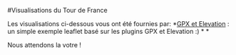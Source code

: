 #Visualisations du Tour de France

Les visualisations ci-dessous vous ont été fournies par:
*[GPX et Elevation](./gpx-and-elevation/) : un simple exemple leaflet basé sur les plugins GPX et Elevation :)
*
*

Nous attendons la votre !
